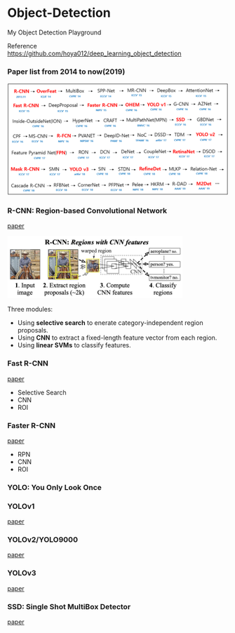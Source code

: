 # Object-Detection  
My Object Detection Playground  

Reference  
<https://github.com/hoya012/deep_learning_object_detection>

### Paper list from 2014 to now(2019)
<p align="center"><img width="600" src="/imgs/deep_learning_object_detection_history.jpg"></p>

### R-CNN: Region-based Convolutional Network  
[paper](https://arxiv.org/pdf/1311.2524.pdf)  
<p align="left"><img width="400" src="/imgs/R-CNN.jpg"></p>

Three modules:  
* Using **selective search** to enerate category-independent region proposals.  
* Using **CNN** to extract a fixed-length feature vector from each region.  
* Using **linear SVMs** to classify features.  

### Fast R-CNN  
[paper](https://arxiv.org/pdf/1504.08083.pdf)  
* Selective Search  
* CNN  
* ROI  

### Faster R-CNN  
[paper](https://arxiv.org/pdf/1506.01497.pdf)  
* RPN  
* CNN  
* ROI  

### YOLO: You Only Look Once
### YOLOv1  
[paper](https://arxiv.org/pdf/1506.02640.pdf)  

### YOLOv2/YOLO9000  
[paper](https://arxiv.org/pdf/1612.08242.pdf)  

### YOLOv3  
[paper](https://arxiv.org/pdf/1804.02767.pdf)  

### SSD: Single Shot MultiBox Detector  
[paper](https://arxiv.org/pdf/1512.02325.pdf)  







